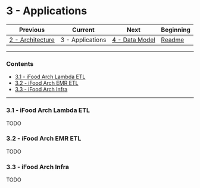 # 3 - Applications

| Previous                              | Current          | Next                             | Beginning              |
| ------------------------------------- | ---------------- | -------------------------------- | ---------------------- |
| [2 - Architecture](2-Architecture.md) | 3 - Applications | [4 - Data Model](4-DataModel.md) | [Readme](../README.md) |

---

### Contents

- [3.1 - iFood Arch Lambda ETL](#31---ifood-arch-lambda-etl)
- [3.2 - iFood Arch EMR ETL](#32---ifood-arch-emr-etl)
- [3.3 - iFood Arch Infra](#33---ifood-arch-infra)

---

### <a></a>3.1 - iFood Arch Lambda ETL

TODO

### <a></a>3.2 - iFood Arch EMR ETL

TODO

### <a></a>3.3 - iFood Arch Infra

TODO